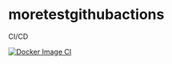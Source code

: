 # moretestgithubactions
CI/CD

[![Docker Image CI](https://github.com/assansanogo/moretestgithubactions/actions/workflows/docker-image.yml/badge.svg?event=workflow_dispatch)](https://github.com/assansanogo/moretestgithubactions/actions/workflows/docker-image.yml)
